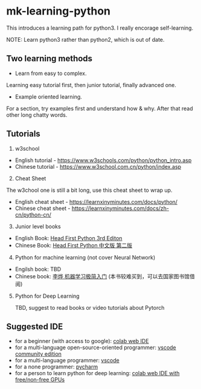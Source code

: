 # mk-learning-python
This introduces a learning path for python3. I really encorage self-learning. 

NOTE: Learn python3 rather than python2, which is out of date.

## Two learning methods
- Learn from easy to complex.

Learning easy tutorial first, then junior tutorial, finally advanced one.

- Example oriented learning.
  
For a section, try examples first and understand how & why. After that read other long chatty words.

## Tutorials

1) w3school

- English tutorial - https://www.w3schools.com/python/python_intro.asp
- Chinese tutorial - https://www.w3school.com.cn/python/index.asp

2) Cheat Sheet
   
The w3chool one is still a bit long, use this cheat sheet to wrap up.
- English cheat sheet - https://learnxinyminutes.com/docs/python/
- Chinese cheat sheet - https://learnxinyminutes.com/docs/zh-cn/python-cn/

3) Junior level books
- English Book: [Head First Python 3rd Editon](https://www.oreilly.com/library/view/head-first-python/9781492051282)
- Chinese Book: [Head First Python 中文版 第二版](https://spu.jd.com/10957017.html)


4) Python for machine learning (not cover Neural Network)
- Engilsh book: TBD
- Chinese book: [李烨 机器学习极简入门](https://m.bookschina.com/8702521.htm) (本书较难买到，可以去国家图书馆借阅)
   
5) Python for Deep Learning

   TBD, suggest to read books or video tutorials about Pytorch

## Suggested IDE

- for a beginner (with access to google): [colab web IDE](https://colab.research.google.com/) 
- for a multi-language open-source-oriented programmer: [vscode community edition](https://visualstudio.microsoft.com/vs/community/)
- for a multi-language programmer: [vscode](https://code.visualstudio.com/)
- for a none programmer: [pycharm](https://www.jetbrains.com/pycharm/download/)
- for a person to learn python for deep learning: [colab web IDE with free/non-free GPUs](https://colab.research.google.com/)
  
